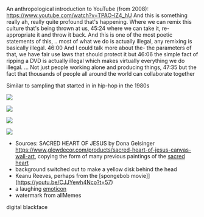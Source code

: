 
An anthropological introduction to YouTube (from 2008): https://www.youtube.com/watch?v=TPAO-lZ4_hU
And this is something really ah, really quite profound that's happening. Where we can remix this culture that's being thrown at us,
45:24
where we can take it, re-appropriate it and throw it back. And this is one of the most poetic statements of this,
..
most of what we do is actually illegal, any remixing is basically illegal.
46:00
And I could talk more about the- the parameters of that, we have fair use laws that should protect it but
46:06
the simple fact of ripping a DVD is actually illegal which makes virtually everything we do illegal.
...
Not just people working alone and producing things,
47:35
but the fact that thousands of people all around the world can collaborate together


Similar to sampling that started in in hip-hop in the 1980s


![](steal_meme_1.jpg)

![](steal_meme_2.jpg)

![](steal_meme_3.jpg)

![](steal_meme_4.jpg)


 - Sources: SACRED HEART OF JESUS by Dona Gelsinger https://www.glowdecor.com/products/sacred-heart-of-jesus-canvas-wall-art, copying the form of many previous paintings of the [sacred heart](https://en.wikipedia.org/wiki/Sacred_Heart)
 - background switched out to make a yellow disk behind the head
 - Keanu Reeves, perhaps from the [spongebob movie]](https://youtu.be/CJJYewh4Nco?t=57)
 - a laughing [emoticon](https://en.wikipedia.org/wiki/List_of_emoticons#Western)
 - watermark from allMemes


digital blackface
